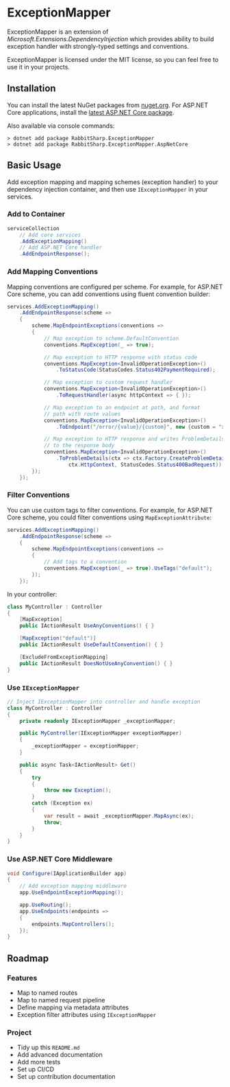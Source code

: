 # ExceptionMapper

ExceptionMapper is an extension of _Microsoft.Extensions.DependencyInjection_ which provides ability to build exception handler with strongly-typed settings and conventions.

ExceptionMapper is licensed under the MIT license, so you can feel free to use it in your projects.

## Installation

You can install the latest NuGet packages from [nuget.org](https://www.nuget.org/packages/RabbitSharp.ExceptionMapper/). For ASP.NET Core applications, install the [latest ASP.NET Core package](https://www.nuget.org/packages/RabbitSharp.ExceptionMapper.AspNetCore/).

Also available via console commands:

```
> dotnet add package RabbitSharp.ExceptionMapper
> dotnet add package RabbitSharp.ExceptionMapper.AspNetCore
```

## Basic Usage

Add exception mapping and mapping schemes (exception handler) to your dependency injection container, and then use `IExceptionMapper` in your services.

### Add to Container

```csharp
serviceCollection
    // Add core services
    .AddExceptionMapping()
    // Add ASP.NET Core handler
    .AddEndpointResponse();
```

### Add Mapping Conventions

Mapping conventions are configured per scheme. For example, for ASP.NET Core scheme, you can add conventions using fluent convention builder:

```csharp
services.AddExceptionMapping()
    .AddEndpointResponse(scheme =>
    {
        scheme.MapEndpointExceptions(conventions =>
        {
            // Map exception to scheme.DefaultConvention
            conventions.MapException(_ => true);

            // Map exception to HTTP response with status code
            conventions.MapException<InvalidOperationException>()
                .ToStatusCode(StatusCodes.Status402PaymentRequired);

            // Map exception to custom request handler
            conventions.MapException<InvalidOperationException>()
                .ToRequestHandler(async httpContext => { });

            // Map exception to an endpoint at path, and format
            // path with route values
            conventions.MapException<InvalidOperationException>()
                .ToEndpoint("/error/{value}/{custom}", new {custom = "xyz"});

            // Map exception to HTTP response and writes ProblemDetails
            // to the response body
            conventions.MapException<InvalidOperationException>()
                .ToProblemDetails(ctx => ctx.Factory.CreateProblemDetails(
                    ctx.HttpContext, StatusCodes.Status400BadRequest));
        });
    });
```

### Filter Conventions

You can use custom tags to filter conventions. For example, for ASP.NET Core scheme, you could filter conventions using `MapExceptionAttribute`:

```csharp
services.AddExceptionMapping()
    .AddEndpointResponse(scheme =>
    {
        scheme.MapEndpointExceptions(conventions =>
        {
            // Add tags to a convention
            conventions.MapException(_ => true).UseTags("default");
        });
    });
```

In your controller:

```csharp
class MyController : Controller
{
    [MapException]
    public IActionResult UseAnyConventions() { }

    [MapException("default")]
    public IActionResult UseDefaultConvention() { }

    [ExcludeFromExceptionMapping]
    public IActionResult DoesNotUseAnyConvention() { }
}
```

### Use `IExceptionMapper`

```csharp
// Inject IExceptionMapper into controller and handle exception
class MyController : Controller
{
    private readonly IExceptionMapper _exceptionMapper;

    public MyController(IExceptionMapper exceptionMapper)
    {
        _exceptionMapper = exceptionMapper;
    }

    public async Task<IActionResult> Get()
    {
        try
        {
            throw new Exception();
        }
        catch (Exception ex)
        {
            var result = await _exceptionMapper.MapAsync(ex);
            throw;
        }
    }
}
```

### Use ASP.NET Core Middleware

```csharp
void Configure(IApplicationBuilder app)
{
    // Add exception mapping middleware
    app.UseEndpointExceptionMapping();

    app.UseRouting();
    app.UseEndpoints(endpoints =>
    {
        endpoints.MapControllers();
    });
}
```

## Roadmap

### Features

- Map to named routes
- Map to named request pipeline
- Define mapping via metadata attributes
- Exception filter attributes using `IExceptionMapper`

### Project

- Tidy up this `README.md`
- Add advanced documentation
- Add more tests
- Set up CI/CD
- Set up contribution documentation